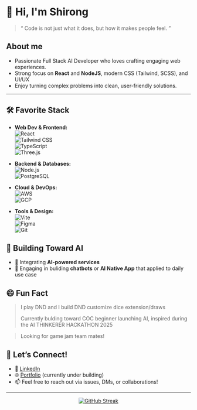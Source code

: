 # 👋 Hi, I'm Shirong

> “ Code is not just what it does, but how it makes people feel. ”
  
## About me
- Passionate Full Stack AI Developer who loves crafting engaging web experiences.
- Strong focus on **React** and **NodeJS**, modern CSS (Tailwind, SCSS), and UI/UX
- Enjoy turning complex problems into clean, user-friendly solutions.
 
---

## 🛠️ Favorite Stack

- **Web Dev & Frontend:**  
  ![React](https://img.shields.io/badge/-React-61DAFB?logo=react&logoColor=white&style=flat-square)  
  ![Tailwind CSS](https://img.shields.io/badge/-TailwindCSS-06B6D4?logo=tailwind-css&logoColor=white&style=flat-square)  
  ![TypeScript](https://img.shields.io/badge/-TypeScript-3178C6?logo=typescript&logoColor=white&style=flat-square)  
  ![Three.js](https://img.shields.io/badge/-Three.js-000000?logo=three.js&logoColor=white&style=flat-square)  

- **Backend & Databases:**  
  ![Node.js](https://img.shields.io/badge/-Node.js-339933?logo=node.js&logoColor=white&style=flat-square)  
  ![PostgreSQL](https://img.shields.io/badge/-PostgreSQL-4169E1?logo=postgresql&logoColor=white&style=flat-square)  

- **Cloud & DevOps:**  
  ![AWS](https://img.shields.io/badge/-AWS-232F3E?logo=amazon-aws&logoColor=white&style=flat-square)  
  ![GCP](https://img.shields.io/badge/-GCP-4285F4?logo=google-cloud&logoColor=white&style=flat-square)
  
- **Tools & Design:**  
  ![Vite](https://img.shields.io/badge/-Vite-646CFF?logo=vite&logoColor=white&style=flat-square)  
  ![Figma](https://img.shields.io/badge/-Figma-F24E1E?logo=figma&logoColor=white&style=flat-square)  
  ![Git](https://img.shields.io/badge/-Git-F05032?logo=git&logoColor=white&style=flat-square)  



## 🔧 Building Toward AI

- 🧠 Integrating **AI-powered services**  
- 🚀 Engaging in buliding **chatbots** or **AI Native App** that applied to daily use case

## 😄 Fun Fact
> I play DND and I build DND customize dice extension/draws
> 
> Currently bulding toward COC beginner launching AI, inspired during the AI THINKERER HACKATHON 2025

> Looking for game jam team mates!

## 🤝 Let’s Connect!

- 💼 [LinkedIn](https://www.linkedin.com/in/shirong-tang/)
- 🌐 [Portfolio](https://shirong.site) (currently under building)
- 📫 Feel free to reach out via issues, DMs, or collaborations!
 
---
<div align="center">
  
[![GitHub Streak](https://github-readme-streak-stats-gilt-three.vercel.app?user=ThundeRayn&theme=dark&hide_border=true)](https://git.io/streak-stats)

</div>


